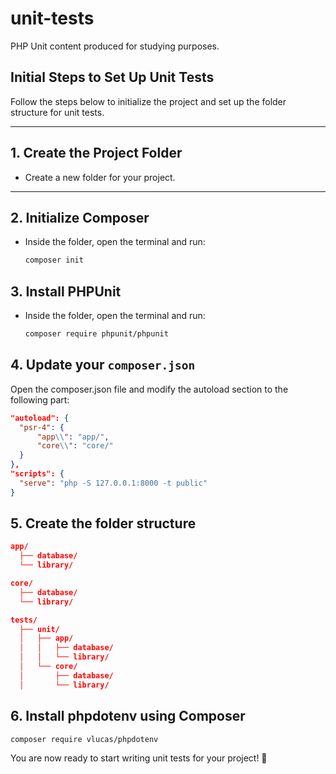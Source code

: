 # unit-tests
PHP Unit content produced for studying purposes.

## Initial Steps to Set Up Unit Tests

Follow the steps below to initialize the project and set up the folder structure for unit tests.

---

## 1. **Create the Project Folder**
- Create a new folder for your project.

---

## 2. **Initialize Composer**
- Inside the folder, open the terminal and run:

  ```bash
  composer init

## 3. **Install PHPUnit**
- Inside the folder, open the terminal and run:

  ```bash
  composer require phpunit/phpunit

## 4. **Update your `composer.json`**
Open the composer.json file and modify the autoload section to the following part:

```json
"autoload": {
  "psr-4": {
      "app\\": "app/",
      "core\\": "core/"
  }
},
"scripts": {
  "serve": "php -S 127.0.0.1:8000 -t public"
}
```

## 5. **Create the folder structure**
```json
app/
  ├── database/
  └── library/

core/
  ├── database/
  └── library/

tests/
  ├── unit/
  │   ├── app/
  │   │   ├── database/
  │   │   └── library/
  │   └── core/
  │       ├── database/
  │       └── library/
```

## 6. **Install phpdotenv using Composer**
```bash
composer require vlucas/phpdotenv
```

You are now ready to start writing unit tests for your project! 🎉
